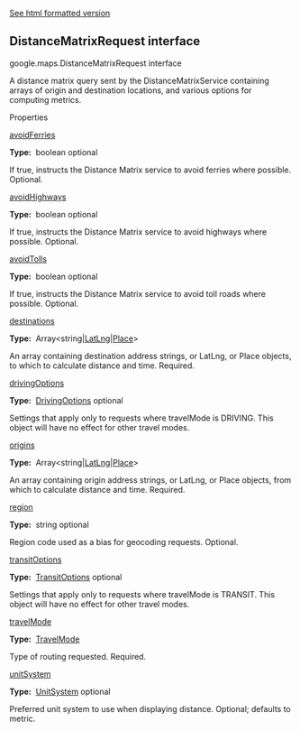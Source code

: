 [See html formatted version](https://huasofoundries.github.io/google-maps-documentation/DistanceMatrixRequest.html)


DistanceMatrixRequest interface
-------------------------------

google.maps.DistanceMatrixRequest interface

A distance matrix query sent by the DistanceMatrixService containing arrays of origin and destination locations, and various options for computing metrics.

Properties

[avoidFerries](#DistanceMatrixRequest.avoidFerries)

**Type:**  boolean optional

If true, instructs the Distance Matrix service to avoid ferries where possible. Optional.

[avoidHighways](#DistanceMatrixRequest.avoidHighways)

**Type:**  boolean optional

If true, instructs the Distance Matrix service to avoid highways where possible. Optional.

[avoidTolls](#DistanceMatrixRequest.avoidTolls)

**Type:**  boolean optional

If true, instructs the Distance Matrix service to avoid toll roads where possible. Optional.

[destinations](#DistanceMatrixRequest.destinations)

**Type:**  Array<string|[LatLng](LatLng.md)|[Place](Place.md)\>

An array containing destination address strings, or LatLng, or Place objects, to which to calculate distance and time. Required.

[drivingOptions](#DistanceMatrixRequest.drivingOptions)

**Type:**  [DrivingOptions](DrivingOptions.md) optional

Settings that apply only to requests where travelMode is DRIVING. This object will have no effect for other travel modes.

[origins](#DistanceMatrixRequest.origins)

**Type:**  Array<string|[LatLng](LatLng.md)|[Place](Place.md)\>

An array containing origin address strings, or LatLng, or Place objects, from which to calculate distance and time. Required.

[region](#DistanceMatrixRequest.region)

**Type:**  string optional

Region code used as a bias for geocoding requests. Optional.

[transitOptions](#DistanceMatrixRequest.transitOptions)

**Type:**  [TransitOptions](TransitOptions.md) optional

Settings that apply only to requests where travelMode is TRANSIT. This object will have no effect for other travel modes.

[travelMode](#DistanceMatrixRequest.travelMode)

**Type:**  [TravelMode](TravelMode.md)

Type of routing requested. Required.

[unitSystem](#DistanceMatrixRequest.unitSystem)

**Type:**  [UnitSystem](UnitSystem.md) optional

Preferred unit system to use when displaying distance. Optional; defaults to metric.